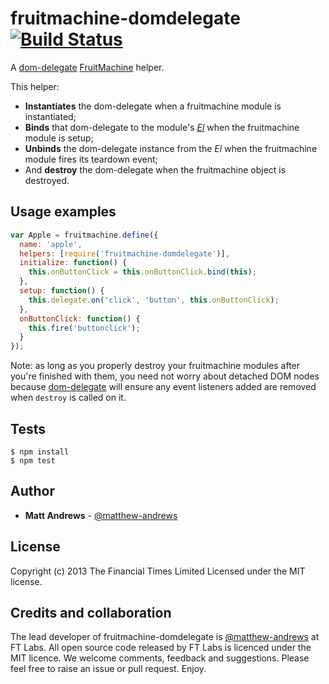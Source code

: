 # fruitmachine-domdelegate [![Build Status](https://travis-ci.org/matthew-andrews/fruitmachine-domdelegate.png?branch=master)](https://travis-ci.org/matthew-andrews/fruitmachine-domdelegate)

A [dom-delegate](http://github.com/ftlabs/dom-delegate) [FruitMachine](http://github.com/ftlabs/fruitmachine) helper.

This helper:
- **Instantiates** the dom-delegate when a fruitmachine module is instantiated;
- **Binds** that dom-delegate to the module's *[El](https://github.com/ftlabs/fruitmachine/blob/master/docs/module-el.md)* when the fruitmachine module is setup;
- **Unbinds** the dom-delegate instance from the *El* when the fruitmachine module fires its teardown event;
- And **destroy** the dom-delegate when the fruitmachine object is destroyed.

## Usage examples

```javascript
var Apple = fruitmachine.define({
  name: 'apple',
  helpers: [require('fruitmachine-domdelegate')],
  initialize: function() {
    this.onButtonClick = this.onButtonClick.bind(this);
  },
  setup: function() {
    this.delegate.on('click', 'button', this.onButtonClick);
  },
  onButtonClick: function() {
    this.fire('buttonclick');
  }
});
```

Note: as long as you properly destroy your fruitmachine modules after you're finished with them, you need not worry about detached DOM nodes because [dom-delegate](http://github.com/ftlabs/dom-delegate) will ensure any event listeners added are removed when `destroy` is called on it.

## Tests

```
$ npm install
$ npm test
```

## Author

- **Matt Andrews** - [@matthew-andrews](http://github.com/matthew-andrews)

## License
Copyright (c) 2013 The Financial Times Limited
Licensed under the MIT license.

## Credits and collaboration

The lead developer of fruitmachine-domdelegate is [@matthew-andrews](http://github.com/matthew-andrews) at FT Labs. All open source code released by FT Labs is licenced under the MIT licence. We welcome comments, feedback and suggestions. Please feel free to raise an issue or pull request. Enjoy.
